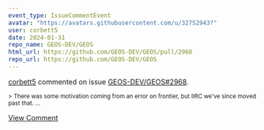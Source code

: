```yaml
---
event_type: IssueCommentEvent
avatar: "https://avatars.githubusercontent.com/u/32752943?"
user: corbett5
date: 2024-01-31
repo_name: GEOS-DEV/GEOS
html_url: https://github.com/GEOS-DEV/GEOS/pull/2968
repo_url: https://github.com/GEOS-DEV/GEOS
---
```


<a href='https://github.com/corbett5' target='_blank'>corbett5</a> commented on issue <a href='https://github.com/GEOS-DEV/GEOS/pull/2968' target='_blank'>GEOS-DEV/GEOS#2968</a>.

<small>> There was some motivation coming from an error on frontier, but IIRC we've since moved past that....</small>

<a href='https://github.com/GEOS-DEV/GEOS/pull/2968' target='_blank'>View Comment</a>
